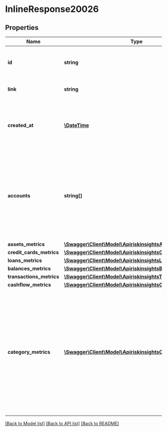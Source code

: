 # InlineResponse20026

## Properties
Name | Type | Description | Notes
------------ | ------------- | ------------- | -------------
**id** | **string** | Belvo&#x27;s unique identifier for the current item. | 
**link** | **string** | The &#x60;link.id&#x60; the data belongs to. | 
**created_at** | [**\DateTime**](\DateTime.md) | The ISO-8601 timestamp of when the data point was created in Belvo&#x27;s database. | 
**accounts** | **string[]** | An array of Belvo-generated account numbers (UUIDs) that were used during the risk insights analysis. If no accounts were found, we return an empty array. | 
**assets_metrics** | [**\Swagger\Client\Model\ApiriskinsightsAssetsMetrics**](ApiriskinsightsAssetsMetrics.md) |  | 
**credit_cards_metrics** | [**\Swagger\Client\Model\ApiriskinsightsCreditCardsMetrics**](ApiriskinsightsCreditCardsMetrics.md) |  | 
**loans_metrics** | [**\Swagger\Client\Model\ApiriskinsightsLoansMetrics**](ApiriskinsightsLoansMetrics.md) |  | 
**balances_metrics** | [**\Swagger\Client\Model\ApiriskinsightsBalancesMetrics**](ApiriskinsightsBalancesMetrics.md) |  | 
**transactions_metrics** | [**\Swagger\Client\Model\ApiriskinsightsTransactionsMetrics**](ApiriskinsightsTransactionsMetrics.md) |  | 
**cashflow_metrics** | [**\Swagger\Client\Model\ApiriskinsightsCashflowMetrics**](ApiriskinsightsCashflowMetrics.md) |  | 
**category_metrics** | [**\Swagger\Client\Model\ApiriskinsightsCategoryMetrics[]**](ApiriskinsightsCategoryMetrics.md) | An array of aggregate metrics regarding the transaction categories and subcategories that Belvo has identified within the user&#x27;s transaction history.  In the array, Belvo only returns categories that have been identified. | 

[[Back to Model list]](../../README.md#documentation-for-models) [[Back to API list]](../../README.md#documentation-for-api-endpoints) [[Back to README]](../../README.md)

